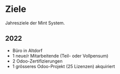 # Ziele

Jahresziele der Mint System.

## 2022

* Büro in Altdorf
* 1 neue/r Mitarbeitende (Teil- oder Vollpensum)
* 2 Odoo-Zertifizierungen
* 1 grösseres Odoo-Projekt (25 Lizenzen) akquiriert
